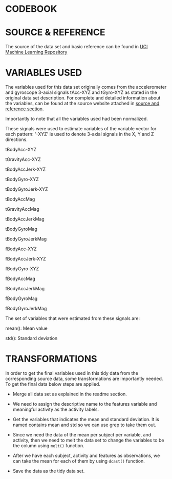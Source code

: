 # CODEBOOK

**SOURCE & REFERENCE** <a name="source"></a>
======================

The source of the data set and basic reference can be found in [UCI Machine Learning Repository](http://archive.ics.uci.edu/ml/datasets/Human+Activity+Recognition+Using+Smartphones)

**VARIABLES USED**
==================

The variables used for this data set originally comes from the accelerometer and gyroscope 3-axial signals tAcc-XYZ and tGyro-XYZ as stated in the original data set description. For complete and detailed information about the variables, can be found at the source website attached in [source and reference section](#source).

Importantly to note that all the variables used had been normalized.

These signals were used to estimate variables of the variable vector for each pattern: '-XYZ' is used to denote 3-axial signals in the X, Y and Z directions.

tBodyAcc-XYZ

tGravityAcc-XYZ

tBodyAccJerk-XYZ

tBodyGyro-XYZ

tBodyGyroJerk-XYZ

tBodyAccMag

tGravityAccMag

tBodyAccJerkMag

tBodyGyroMag

tBodyGyroJerkMag

fBodyAcc-XYZ

fBodyAccJerk-XYZ

fBodyGyro-XYZ

fBodyAccMag

fBodyAccJerkMag

fBodyGyroMag

fBodyGyroJerkMag

The set of variables that were estimated from these signals are: 

mean(): Mean value

std(): Standard deviation

**TRANSFORMATIONS**
===================

In order to get the final variables used in this tidy data from the corresponding source data, some transformations are importantly needed. To get the final data below steps are applied.

- Merge all data set as explained in the readme section.

- We need to assign the descriptive name to the features variable and meaningful activity as the activity labels.

- Get the variables that indicates the mean and standard deviation. It is named contains mean and std so we can use grep to take them out.

- Since we need the data of the mean per subject per variable, and activity, then we need to melt the data set to change the variables to be the column using `melt()` function.

- After we have each subject, activity and features as observations, we can take the mean for each of them by using `dcast()` function.

- Save the data as the tidy data set.
